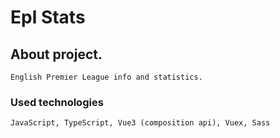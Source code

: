 # Epl Stats

## About project.
```
English Premier League info and statistics.
```

### Used technologies
```
JavaScript, TypeScript, Vue3 (composition api), Vuex, Sass
```
